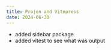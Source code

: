```yaml
---
title: Projen and Vitepress
date: 2024-06-30
---
```


- added sidebar package
- added vitest to see what was output
